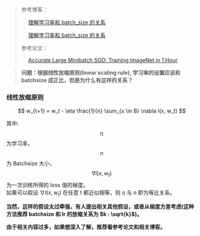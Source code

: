 > 参考博客：
> 
> &emsp; [理解学习率和 batch_size 的关系](https://zhuanlan.zhihu.com/p/364865720)
> 
> &emsp; [理解学习率和 batch_size 的关系](https://zhuanlan.zhihu.com/p/364865720)
> 
> 参考论文：
> 
> &emsp; [Accurate Large Minibatch SGD: Training ImageNet in 1 Hour](https://arxiv.org/abs/1706.02677)

> **问题：根据线性放缩原则(linear scaling rule), 学习率的设置应该和 batchsize 成正比，但是为什么有这样的关系？**

### 线性放缩原则
$$
w_{t+1} = w_t - \eta  \frac{1}{n} \sum_{x \in B} \nabla l(x, w_t)
$$

其中: $$\eta$$ 为学习率，$$n$$ 为 Batchsize 大小，$$\nabla l(x, w_t)$$ 为一次训练所得的 loss 值的梯度。<br>
如果可以假设 $\nabla l(x, w_t)$ 在任意 t 都近似相等，则 $\eta$ 与 $n$ 即为等比关系。

**当然，这样的假设太过牵强，有人提出相关其他假设，或者从梯度方差考虑(这种方法推荐 batchsize 和 lr 的放缩关系为 $k : \sqrt{k}$)。**

**由于相关内容过多，如果想深入了解，推荐看参考论文和相关博客。**